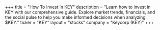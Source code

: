 +++
title = "How To Invest In KEY"
description = "Learn how to invest in KEY with our comprehensive guide. Explore market trends, financials, and the social pulse to help you make informed decisions when analyzing $KEY."
ticker = "KEY"
layout = "stocks"
company = "Keycorp (KEY)"
+++

